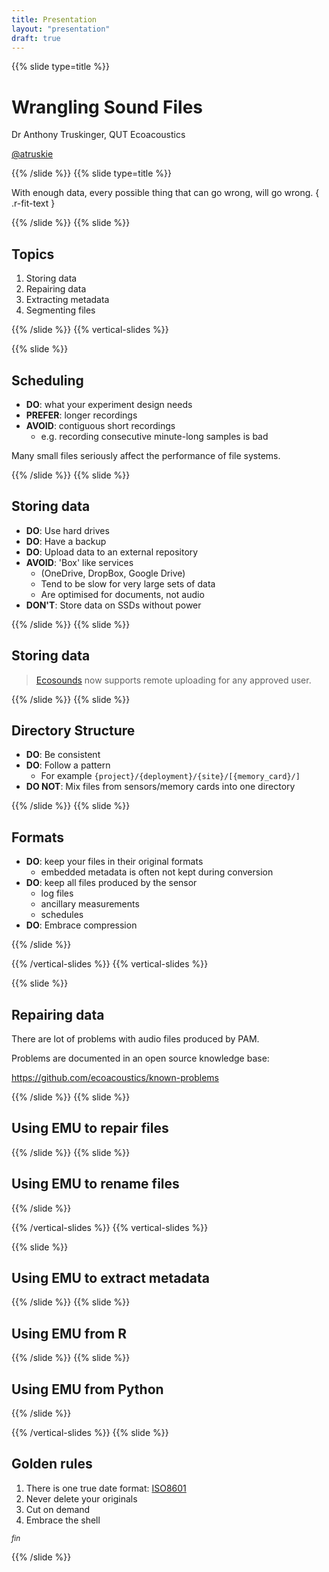 ```yaml
---
title: Presentation
layout: "presentation"
draft: true
---
```


{{% slide type=title %}}

# Wrangling Sound Files

Dr Anthony Truskinger, QUT Ecoacoustics

[@atruskie](https://twitter.com/atruskie)

{{% /slide %}}
{{% slide type=title  %}}

With enough data,
every possible thing that can go wrong,
will go wrong.
{ .r-fit-text }

{{% /slide %}}
{{% slide %}}

## Topics

1. Storing data
2. Repairing data
3. Extracting metadata
4. Segmenting files

{{% /slide %}}
{{% vertical-slides %}}

<!-- vertical slides -->

{{% slide %}}

## Scheduling

-   **DO**: what your experiment design needs
-   **PREFER**: longer recordings
-   **AVOID**: contiguous short recordings
    -   e.g. recording consecutive minute-long samples is bad

Many small files seriously affect the performance of file systems.

{{% /slide %}}
{{% slide %}}

## Storing data

-   **DO**: Use hard drives
-   **DO**: Have a backup
-   **DO**: Upload data to an external repository
-   **AVOID**: 'Box' like services
    -   (OneDrive, DropBox, Google Drive)
    -   Tend to be slow for very large sets of data
    -   Are optimised for documents, not audio
-   **DON'T**: Store data on SSDs without power

{{% /slide %}}
{{% slide %}}

## Storing data

> [Ecosounds](https://www.ecosounds.org/) now supports remote uploading for any approved user.

{{% /slide %}}
{{% slide %}}

## Directory Structure

-   **DO**: Be consistent
-   **DO**: Follow a pattern
    -   For example
        `{project}/{deployment}/{site}/[{memory_card}/]`
-   **DO NOT**: Mix files from sensors/memory cards into one directory

{{% /slide %}}
{{% slide %}}

## Formats

-   **DO**: keep your files in their original formats
    -   embedded metadata is often not kept during conversion
-   **DO**: keep all files produced by the sensor
    -   log files
    -   ancillary measurements
    -   schedules
-   **DO**: Embrace compression

{{% /slide %}}

{{% /vertical-slides %}}
{{% vertical-slides %}}

{{% slide %}}

## Repairing data

There are lot of problems with audio files produced by PAM.

Problems are documented in an open source knowledge base:

<https://github.com/ecoacoustics/known-problems>

{{% /slide %}}
{{% slide %}}

## Using EMU to repair files

{{% /slide %}}
{{% slide %}}

## Using EMU to rename files

{{% /slide %}}

{{% /vertical-slides %}}
{{% vertical-slides %}}

{{% slide %}}

## Using EMU to extract metadata

{{% /slide %}}
{{% slide %}}

## Using EMU from R

{{% /slide %}}
{{% slide %}}

## Using EMU from Python

{{% /slide %}}

{{% /vertical-slides %}}
{{% slide %}}

## Golden rules

1. There is one true date format: [ISO8601](https://en.wikipedia.org/wiki/ISO_8601)
2. Never delete your originals
3. Cut on demand
4. Embrace the shell

<small>_fin_</small>

{{% /slide %}}
